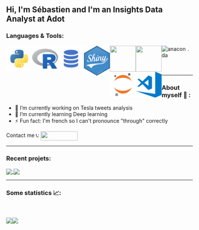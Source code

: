 ## Hi, I'm Sébastien and I'm an Insights Data Analyst at Adot 


### Languages & Tools:

<img align="left" alt="Python" width="70px" src="https://raw.githubusercontent.com/github/explore/80688e429a7d4ef2fca1e82350fe8e3517d3494d/topics/python/python.png" />
<img align="left" alt="r" width="70px" src="https://raw.githubusercontent.com/github/explore/80688e429a7d4ef2fca1e82350fe8e3517d3494d/topics/r/r.png" />
<img align="left" alt="sql" width="70px" src="https://raw.githubusercontent.com/github/explore/80688e429a7d4ef2fca1e82350fe8e3517d3494d/topics/sql/sql.png" />
<img align="left" alt="shiny" width="70px" src="https://raw.githubusercontent.com/rstudio/shiny/master/man/figures/logo.png" />
<img align ="left" height="70" width="70" src="https://unpkg.com/simple-icons@v3/icons/tableau.svg" />
<img align ="left" height="70" width="70" src="https://unpkg.com/simple-icons@v3/icons/powerbi.svg" />
<img align="left" alt="anaconda" height="70" width="70" src="https://unpkg.com/simple-icons@v3/icons/anaconda.svg"> 
<img align="left" alt="Jupyter" width="70px" src="https://raw.githubusercontent.com/github/explore/80688e429a7d4ef2fca1e82350fe8e3517d3494d/topics/jupyter-notebook/jupyter-notebook.png" />
<img align="left" alt="Visual Studio Code" width="70px" src="https://raw.githubusercontent.com/github/explore/80688e429a7d4ef2fca1e82350fe8e3517d3494d/topics/visual-studio-code/visual-studio-code.png" />

.

<br />
<br />

------

### About myself 👔 :  
- 🔭 I’m currently working on Tesla tweets analysis
- 🌱 I’m currently learning Deep learning
- ⚡ Fun fact: I'm french so I can't pronounce "through" correctly

Contact me  📞:
  [<img align = "center" height="25" width="100" src ="https://img.shields.io/badge/linkedin-%230077B5.svg?&style=for-the-badge&logo=linkedin&logoColor=white" />][linkedin]

[linkedin]: https://linkedin.com/in/sebastienpavot/

---

### Recent projets:
<a href="https://github.com/SebastienPavot/Interactive-Machine-Learning-App">
  <img align="center" height='155px' src="https://github-readme-stats.vercel.app/api/pin/?username=SebastienPavot&repo=Interactive-Machine-Learning-App&theme=buefy" />
</a>


<a href="https://github.com/SebastienPavot/TextMining-Twitter-SouthWestAirline">
  <img align="center" height='155px' src="https://github-readme-stats.vercel.app/api/pin/?username=SebastienPavot&repo=TextMining-Twitter-SouthWestAirline&theme=buefy" />
</a>  

---

### Some statistics 📈:
<h1>
    <a href="">
        <img align="" height='190px' src="https://github-readme-stats.vercel.app/api?username=SebastienPavot&show_icons=true&theme=buefy" /><img align="" height='190px' src="https://github-readme-stats.vercel.app/api/top-langs/?username=SebastienPavot&theme=buefy" />
    </a>
</h1>
